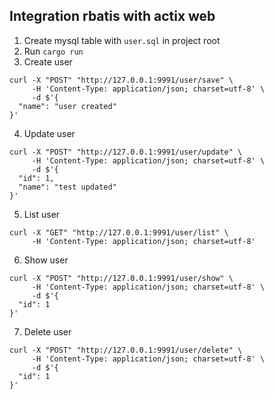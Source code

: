 ## Integration rbatis with actix web

1. Create mysql table with `user.sql` in project root
2. Run `cargo run`
3. Create user

```
curl -X "POST" "http://127.0.0.1:9991/user/save" \
     -H 'Content-Type: application/json; charset=utf-8' \
     -d $'{
  "name": "user created"
}'
```

4. Update user

```
curl -X "POST" "http://127.0.0.1:9991/user/update" \
     -H 'Content-Type: application/json; charset=utf-8' \
     -d $'{
  "id": 1,
  "name": "test updated"
}'
```

5. List user

```
curl -X "GET" "http://127.0.0.1:9991/user/list" \
     -H 'Content-Type: application/json; charset=utf-8'
```



6. Show user

```
curl -X "POST" "http://127.0.0.1:9991/user/show" \
     -H 'Content-Type: application/json; charset=utf-8' \
     -d $'{
  "id": 1
}'
```


7. Delete user

```
curl -X "POST" "http://127.0.0.1:9991/user/delete" \
     -H 'Content-Type: application/json; charset=utf-8' \
     -d $'{
  "id": 1
}'
```

